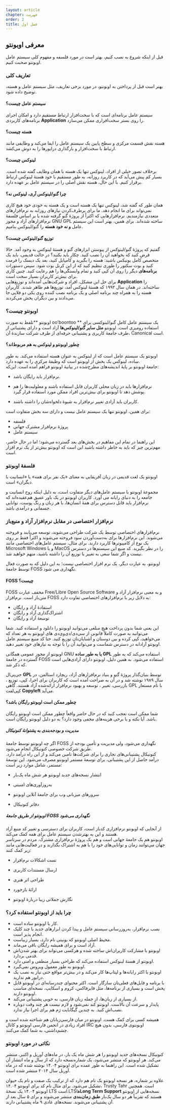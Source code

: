 ```yaml
---
layout: article
chapter: فهرست
order: 2
title: فصل اول
---
```


## معرفی اوبونتو

قبل از اینکه شروع به نصب کنیم، بهتر است در مورد فلسفه و مفهوم کلی سیستم عامل اوبونتو صحبت کنیم.

### تعاریف کلی

بهتر است قبل از پرداختن به اوبونتو، در مورد برخی تعاریف، مثل سیستم عامل و هسته، توضیح داده شود.

#### سیستم عامل چیست؟

سیستم عامل برنامه‌ای است که با سخت‌افزار ارتباط مستقیم دارد و امکان اجرای برنامه‌های کاربردی **Application** را روی بستر سخت‌افزاری ممکن می‌سازد.

#### هسته چیست؟

هسته نقش قسمت مرکزی و سطح پایین یک سیستم عامل را ایفا می‌کند و وظایفی مانند ارتباط با سخت‌افزار و بارگذاری درایورها را به دوش می‌کشد.

#### لینوکس چیست؟

برخلاف تصور خیلی از افراد، لینوکس تنها یک هسته با همان وظایف گفته شده است. بسیار کم پیش می‌آید که در کاربرد روزانه، به طور مستقیم با خود هستهٔ لینوکس ارتباط برقرار کنیم. با این حال، هسته نقش اصلی را در سیستم عامل بر عهده دارد.

#### چرا گنو/لینوکس آری، لینوکس نه؟

همان طور که گفته شد، لینوکس تنها یک هسته است و یک هسته به خودی خود هیچ کاری نمی‌تواند برای ما انجام دهد. ما برای برطرف‌کردن نیازهای روزانه به نرم‌افزارهای متعددی نیازمندیم. نرم‌افزارهایی که اکثراً از پروژهٔ گنو گرفته شده یا بر اساس فلسفهٔ نرم‌افزارهای آزاد و مجوز GNU GPL ساخته شده‌اند. برای همین، بهتر است این سیستم عامل **و نه خود هسته** را گنو/لینوکس بنامیم.

#### توزیع گنو/لینوکس چیست؟

گفتیم که پروژهٔ گنو/لینوکس از پیوستن ابزارهای گنو و هستهٔ لینوکس به وجود آمد. حالا فرض کنید که بخواهید آن را نصب کنید. چکار باید بکنید؟ در حالت قدیمی، باید یک متخصص کامل یونیکس باشید: هسته را بگیرید و کامپایل کنید، بعد یک دیسک را فرمت کنید و بوت سکتور را طوری تنظیم کنید که از این کرنل بوت شود. سپس دستورات **برنامه‌های** دیگر را روی آن کپی کنید و تمام وابستگی‌ها را هم رعایت کنید. چنین کاری برای بیش‌تر کاربران بسیار سخت است.  
برای حل این مشکل، افراد و شرکت‌هایی آمده‌اند و توزیع‌هایی **Application** را ساخته‌اند. در همان سال ۱۹۹۲ که هستهٔ لینوکس آمد، توزیع‌ها هم ظاهر شدند. کاربران هسته را به همراه چند برنامه اصلی و یک برنامه نصب کننده روی یکی دو فلاپی جا می‌دادند و بین دیگران پخش می‌کردند.

### اوبونتو چیست؟

اوبونتو **تلفظ به صورت oo'boontoo ** یک سیستم عامل کاملِ گنو/لینوکسی برای استفاده رومیزی است. اوبونتو **مثل سایر گنو/لینوکس‌ها** آزاد است و دارای پشتیبانی از طرف جامعهٔ کاربری و پشتیبانی حرفه‌ای از طرف شرکت سازندهٔ آن، Canonical است.

#### چطور اوبونتو و لینوکس به هم مربوط‌اند؟

اوبونتو یک سیستم عامل است که از لینوکس به عنوان هسته استفاده می‌کند. به طور ساده، لینوکس یک بخش از اوبونتو است که وظیفهٔ مرکزی را به عهده دارد.  
جامعهٔ اوبونتو بر پایهٔ اندیشه‌های مطرح‌شده در بیانیهٔ اوبونتو فراهم آمده است. این‌که:

* نرم‌افزار باید رایگان باشد.

* نرم‌افزارها باید در زبان محلی کاربران قابل استفاده باشند و معلولیت‌ها را هم پوشش دهد تا اوبونتو برای بیش‌ترین افراد ممکن مورد استفاده قرار گیرد.

* کاربران باید آزادی تغییر نرم‌افزار به شیوهٔ دلخواه‌شان را داشته باشند.

برای همین، اوبونتو تنها یک سیستم عامل نیست و دارای سه بخش متفاوت است:

* فلسفه
* پروژهٔ نرم‌افزار مشترک جهانی
* سیستم عامل

این راهنما در تمام این مفاهیم در بخش‌های بعد گسترده می‌شود؛ اما در حال حاضر، مهم‌ترین چیز که باید به خاطر داشته باشید این است که اوبونتو بیش‌تر از یک نرم افزار است.

### فلسفهٔ اوبونتو

اوبونتو یک لغت قدیمی در زبان آفریقایی به معنای «یک نفر برای همه» یا «انسانیت با دیگران» است.

مجموعهٔ اوبونتو با سیستم عامل‌های دیگر متفاوت است، به دلیل اینکه روح انسانیت و جامعه را به دنیای رایانه می آورد. کاربران اوبونتو در یک باور عمیق هم‌عقیده‌اند که نرم‌افزار باید قابل دسترس برای همهٔ انسان‌ها، با هر زبان و رنگ پوست، توانایی جسمانی و درآمدی باشد.

### نرم‌افزار اختصاصی در مقابل نرم‌افزار آزاد و منبع‌باز

نرم‌افزارهای اختصاصی توسط یک شرکت طراحی می‌شوند، توسعه می‌یابند و فروخته می‌شوند. این نرم‌افزارها برای به‌دست‌آوردن سود فروخته می‌شوند و اکثراً فقط بر روی یک نوع از کامپیوترها کاربرد دارند. برای مثال، سیستم عامل‌های اختصاصی مانند Microsoft Windows و یا MacOS را در نظر بگیرید. کد منبع این سیستم‌ها در دسترس نیست و اگر شما سعی به تغییر یا توزیع آن را داشته باشید، متهم خواهید شد.

اوبونتو، به عبارت دیگر، یک نرم افزار اختصاصی نیست؛ به این دلیل که به صورت فعال توسط جامعهٔ FOSS نگهداری می شود.

#### FOSS چیست؟

FOSS مخفف عبارت Free/Libre Open Source Software و به معنی نرم‌افزار آزاد و متن‌باز است. نرم‌افزار FOSS به دلایل زیر با نرم‌افزارهای اختصاصی تفاوت دارد:

* استفادهٔ آزاد و رایگان
* اشتراک‌گذاری آزاد و رایگان
* توسعهٔ آزاد و رایگان

این یعنی شما بدون پرداخت هیچ مبلغی می‌توانید اوبونتو را دانلود و استفاده کنید. شما می‌توانید به صورت کاملاً قانونی از سی‌دی/دی‌وی‌دی های اوبونتو به هر تعداد که می‌خواهید، کپی کرده و بین دوستان و آشنایان‌تان توزیع کنید. حتا کد منبع سیستم عامل اوبونتو آزادانه در دسترس شماست و می‌توانید آن را با توجه به نیازهای خود تغییر دهید.

اوبونتو از مجوز عمومی همگانی GNU **یا به طور ساده GPL** استفاده می‌کند که به طور گسترده در جامعهٔ FOSS استفاده می‌شود. به همین دلیل، اوبونتو دارای آزادی‌هایی است که ذکر شد.

جی‌پی‌ال **GPL** توسط بنیان‌گذار پروژهٔ گنو و بنیاد نرم‌افزارهای آزاد، ریچارد استالمن، در سال ۱۹۸۹ نوشته شد و در آن به صراحت آمده است که کاربران برای اجرا، کپی، توزیع ، بازرسی، تغییر ، توسعه و بهبود نرم‌افزار ارائه‌شده آزاد هستند. گاهی GPL با نام مستعار کپی‌لفت **Copyleft** می‌آید.

#### چطور ممکن است اوبونتو رایگان باشد؟

شما ممکن است تعجب کنید که در حال حاضر واقعاً چطور ممکن است اوبونتو رایگان باشد. آیا نکته و یا برخی هزینه‌های مخفی وجود دارد؟ به دو دلیل اوبونتو رایگان است.

##### مدیریت و بودجه‌بندی به پشتوانهٔ کنونیکال

اگر چه اوبونتو توسط جامعهٔ FOSS نگهداری می‌شود، ولی مدیریت و تأمین بودجه از طریق شرکت خصوصی کنونیکال انجام می‌شود.  
کنونیکال پشتیبانی‌های تجاری را برای شرکت‌ها تامین می‌کند و از این راه درآمد دارد. درآمد حاصل از این پشتیبانی، برای توسعهٔ مستمر اوبونتو مصرف می‌شود. این توسعهٔ مستمر، شامل موارد زیر است:

* انتشار نسخه‌های جدید اوبونتو هر شش ماه یک‌بار

* به‌روزآوری‌های امنیتی

* سرورهای میزبانی وب برای جامعهٔ آنلاین اوبونتو

* دفاتر کنونیکال

##### اوبونتو از طریق جامعهٔ FOSS نگهداری می‌شود

از آنجایی که اوبونتو نرم‌افزاری کدباز است، کاربران برای دسترسی و تغییر کد منبع آزاد هستند و این به بهترشدن سیستم عامل برای همه کمک می‌کند.  
اوبونتو هم یک جامعهٔ جهانی است و هم یک پروژهٔ نرم‌افزاری مشترک. مردم در سرتاسر جهان می‌توانند زمان و توانایی‌های خود را با هم به اشتراک بگذارند و در فعالیت‌هایی مانند زیر کمک کنند:

* تست اشکالات نرم‌افزار

* ارسال مستندات کاربری

* طراحی اثر هنری

* ارائهٔ بازخورد

* نگارش جملاتی زیبا دربارهٔ اوبونتو

### چرا باید از اوبونتو استفاده کرد؟

* کار با اوبونتو ساده است.
* نصب نرم‌افزار، به‌روزرسانی سیستم عامل و پیدا کردن ابزارهای جدید با چند کلیک انجام پذیر است.
* محیط اصلی اوبونتو که یونیتی نام دارد، بسیار زیباست.
* آزاد است و برای همیشه رایگان باقی می‌ماند.
* اوبونتو با مشارکت کاربران‌اش ساخته شده و هرکسی می‌تواند برای بهتر شدن‌اش قدمی بردارد.
* اوبونتو از هستهٔ لینوکس استفاده می‌کند که طراحی بسیار منطقی و امنی دارد.
* اوبونتو به طور معمول ویروس نمی‌گیرد.
* اوبونتو با اکثر رایانه‌ها و لپتاپ‌ها کار می‌کند و در بیش‌تر مواقع حتی نیاز به نصب یک درایور هم ندارید.
* با برنامه و فایل‌های فعلی‌تان سازگار است. اکثر محتوای چندرسانه‌ای در اوبونتو قابل پخش است و بسیاری از برنامه‌ها، مثل فایرفاکس، کروم و اسکایپ، نسخه‌ای مناسب اوبونتو دارند.
* از بسیاری از زبان‌ها، از جمله زبان فارسی، به خوبی پشتیبانی می‌کند.
* پایدار و سرعت آن بالاست. اوبونتو کند نمی‌شود و لازم نیست هر چند وقت دوباره نصب‌اش کنید. به چندین گیگابایت رَم هم برای اجرا نیاز ندارد.

همیشه کسی برای کمک هست. اوبونتو در میان فارسی‌زبانان هم شناخته شده است و افراد زیادی در انجمن فارسی اوبونتو و کانال IRC اوبونتوی فارسی، بدون هیچ چشم‌داشتی، به شما کمک می‌کنند.

### نکاتی در مورد اوبونتو

کنونیکال نسخه‌های جدید اوبونتو را هر شش ماه یک بار، در ماه‌های آوریل و اکتبر، منتشر می‌کند. هر اوبونتو که منتشر می‌شود، یک شماره‌نسخه دارد که از سال و ماه انتشار آن تشکیل شده است. این راهنما به طور عمده برای اوبونتو ۱۴.۰۴ نوشته شده که در ماه آوریل سال ۲۰۱۴ منتشر شده است.

علاوه بر شماره، هر نسخه اوبونتو یک نام هم دارد که از ترکیب یک صفت و نام یک حیوان تشکیل می‌شود. برای مثال نام کد برای اوبونتو ۱۴.۰۴، Trusty Tahr است. همچنین اوبونتو ۱۴.۰۴ یک نسخهٔ LTS است.LTSها**Long Term Support** نسخه‌هایی از اوبونتو هستند که تقریباً هر دو سال یک‌بار **طبق زمان‌بندی** منتشر می‌شوند و برای ۵ سال بعد از آن پشتیبانی می‌شوند. نسخه‌های عادی ۹ ماه پشتیبانی دارند.
